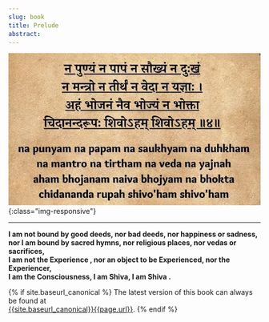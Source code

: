 ```yaml
---
slug: book
title: Prelude
abstract: 
---
```


![image-title-here](assets/gitbook/images/prelude.webp){:class="img-responsive"}

---
**I am not bound by good deeds, nor bad deeds, nor happiness or sadness, <br>
nor I am bound by sacred hymns, nor religious places, nor vedas or sacrifices, <br>
I am not the Experience , nor an object to be Experienced, nor the Experiencer, <br>
I am the Consciousness, I am Shiva, I am Shiva .**





{% if site.baseurl_canonical %}
  The latest version of this book can always be found at  
  <a href="{{site.baseurl_canonical}}{{page.url}}">{{site.baseurl_canonical}}{{page.url}}</a>.
{% endif %}
